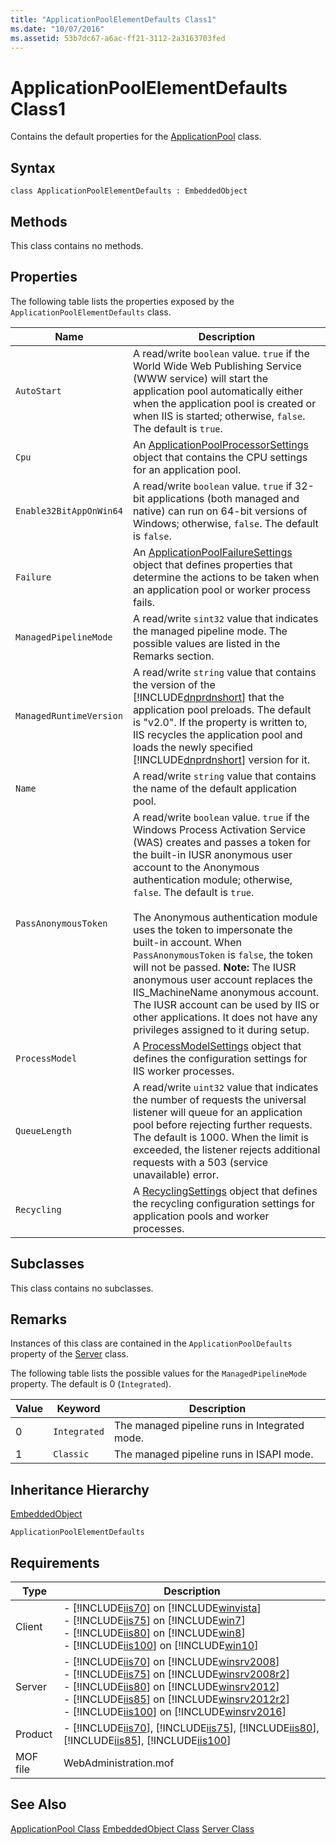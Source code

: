 ```yaml
---
title: "ApplicationPoolElementDefaults Class1"
ms.date: "10/07/2016"
ms.assetid: 53b7dc67-a6ac-ff21-3112-2a3163703fed
---
```

# ApplicationPoolElementDefaults Class1
Contains the default properties for the [ApplicationPool](../wmi-provider/applicationpool-class.md) class.  
  
## Syntax  
  
```vbs  
class ApplicationPoolElementDefaults : EmbeddedObject  
```  
  
## Methods  
 This class contains no methods.  
  
## Properties  
 The following table lists the properties exposed by the `ApplicationPoolElementDefaults` class.  
  
|Name|Description|  
|----------|-----------------|  
|`AutoStart`|A read/write `boolean` value. `true` if the World Wide Web Publishing Service (WWW service) will start the application pool automatically either when the application pool is created or when IIS is started; otherwise, `false`. The default is `true`.|  
|`Cpu`|An [ApplicationPoolProcessorSettings](../wmi-provider/applicationpoolprocessorsettings-class.md) object that contains the CPU settings for an application pool.|  
|`Enable32BitAppOnWin64`|A read/write `boolean` value. `true` if 32-bit applications (both managed and native) can run on 64-bit versions of Windows; otherwise, `false`. The default is `false`.|  
|`Failure`|An [ApplicationPoolFailureSettings](../wmi-provider/applicationpoolfailuresettings-class.md) object that defines properties that determine the actions to be taken when an application pool or worker process fails.|  
|`ManagedPipelineMode`|A read/write `sint32` value that indicates the managed pipeline mode. The possible values are listed in the Remarks section.|  
|`ManagedRuntimeVersion`|A read/write `string` value that contains the version of the [!INCLUDE[dnprdnshort](../wmi-provider/includes/dnprdnshort-md.md)] that the application pool preloads. The default is "v2.0". If the property is written to, IIS recycles the application pool and loads the newly specified [!INCLUDE[dnprdnshort](../wmi-provider/includes/dnprdnshort-md.md)] version for it.|  
|`Name`|A read/write `string` value that contains the name of the default application pool.|  
|`PassAnonymousToken`|A read/write `boolean` value. `true` if the Windows Process Activation Service (WAS) creates and passes a token for the built-in IUSR anonymous user account to the Anonymous authentication module; otherwise, `false`. The default is `true`.<br /><br /> The Anonymous authentication module uses the token to impersonate the built-in account. When `PassAnonymousToken` is `false`, the token will not be passed. **Note:**  The IUSR anonymous user account replaces the IIS_MachineName anonymous account. The IUSR account can be used by IIS or other applications. It does not have any privileges assigned to it during setup.|  
|`ProcessModel`|A [ProcessModelSettings](../wmi-provider/processmodelsettings-class.md) object that defines the configuration settings for IIS worker processes.|  
|`QueueLength`|A read/write `uint32` value that indicates the number of requests the universal listener will queue for an application pool before rejecting further requests. The default is 1000. When the limit is exceeded, the listener rejects additional requests with a 503 (service unavailable) error.|  
|`Recycling`|A [RecyclingSettings](../wmi-provider/recyclingsettings-class.md) object that defines the recycling configuration settings for application pools and worker processes.|  
  
## Subclasses  
 This class contains no subclasses.  
  
## Remarks  
 Instances of this class are contained in the `ApplicationPoolDefaults` property of the [Server](../wmi-provider/server-class.md) class.  
  
 The following table lists the possible values for the `ManagedPipelineMode` property. The default is 0 (`Integrated`).  
  
|Value|Keyword|Description|  
|-----------|-------------|-----------------|  
|0|`Integrated`|The managed pipeline runs in Integrated mode.|  
|1|`Classic`|The managed pipeline runs in ISAPI mode.|  
  
## Inheritance Hierarchy  
 [EmbeddedObject](../wmi-provider/embeddedobject-class.md)  
  
 `ApplicationPoolElementDefaults`  
  
## Requirements  
  
|Type|Description|  
|----------|-----------------|  
|Client|-   [!INCLUDE[iis70](../wmi-provider/includes/iis70-md.md)] on [!INCLUDE[winvista](../wmi-provider/includes/winvista-md.md)]<br />-   [!INCLUDE[iis75](../wmi-provider/includes/iis75-md.md)] on [!INCLUDE[win7](../wmi-provider/includes/win7-md.md)]<br />-   [!INCLUDE[iis80](../wmi-provider/includes/iis80-md.md)] on [!INCLUDE[win8](../wmi-provider/includes/win8-md.md)]<br />-   [!INCLUDE[iis100](../wmi-provider/includes/iis100-md.md)] on [!INCLUDE[win10](../wmi-provider/includes/win10-md.md)]|  
|Server|-   [!INCLUDE[iis70](../wmi-provider/includes/iis70-md.md)] on [!INCLUDE[winsrv2008](../wmi-provider/includes/winsrv2008-md.md)]<br />-   [!INCLUDE[iis75](../wmi-provider/includes/iis75-md.md)] on [!INCLUDE[winsrv2008r2](../wmi-provider/includes/winsrv2008r2-md.md)]<br />-   [!INCLUDE[iis80](../wmi-provider/includes/iis80-md.md)] on [!INCLUDE[winsrv2012](../wmi-provider/includes/winsrv2012-md.md)]<br />-   [!INCLUDE[iis85](../wmi-provider/includes/iis85-md.md)] on [!INCLUDE[winsrv2012r2](../wmi-provider/includes/winsrv2012r2-md.md)]<br />-   [!INCLUDE[iis100](../wmi-provider/includes/iis100-md.md)] on [!INCLUDE[winsrv2016](../wmi-provider/includes/winsrv2016-md.md)]|  
|Product|-   [!INCLUDE[iis70](../wmi-provider/includes/iis70-md.md)], [!INCLUDE[iis75](../wmi-provider/includes/iis75-md.md)], [!INCLUDE[iis80](../wmi-provider/includes/iis80-md.md)], [!INCLUDE[iis85](../wmi-provider/includes/iis85-md.md)], [!INCLUDE[iis100](../wmi-provider/includes/iis100-md.md)]|  
|MOF file|WebAdministration.mof|  
  
## See Also  
 [ApplicationPool Class](../wmi-provider/applicationpool-class.md)
 [EmbeddedObject Class](../wmi-provider/embeddedobject-class.md)
 [Server Class](../wmi-provider/server-class.md)

